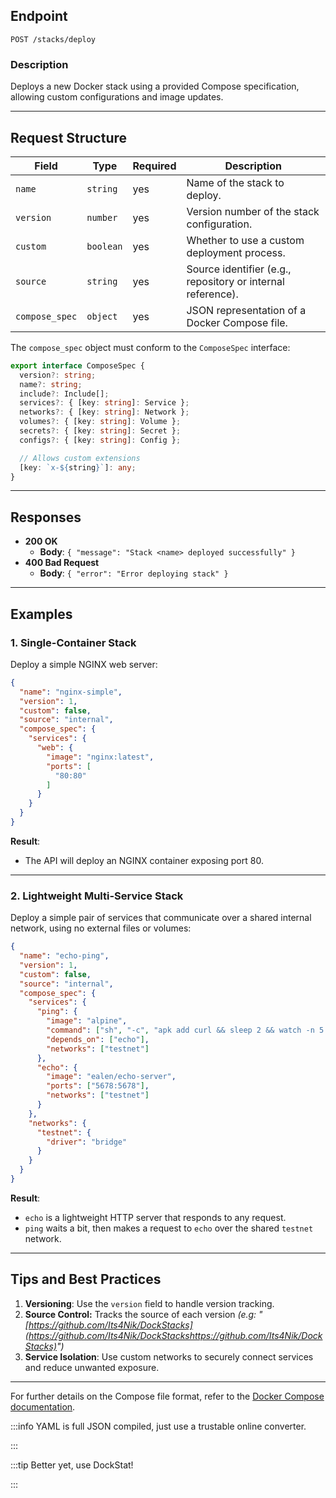 ## Endpoint

```
POST /stacks/deploy
```

### Description

Deploys a new Docker stack using a provided Compose specification, allowing custom configurations and image updates.


---

## Request Structure

| Field | Type | Required | Description |
|----|----|----|----|
| `name` | `string` | yes | Name of the stack to deploy. |
| `version` | `number` | yes | Version number of the stack configuration. |
| `custom` | `boolean` | yes | Whether to use a custom deployment process. |
| `source` | `string` | yes | Source identifier (e.g., repository or internal reference). |
| `compose_spec` | `object` | yes | JSON representation of a Docker Compose file. |

The `compose_spec` object must conform to the `ComposeSpec` interface:

```typescript
export interface ComposeSpec {
  version?: string;
  name?: string;
  include?: Include[];
  services?: { [key: string]: Service };
  networks?: { [key: string]: Network };
  volumes?: { [key: string]: Volume };
  secrets?: { [key: string]: Secret };
  configs?: { [key: string]: Config };

  // Allows custom extensions
  [key: `x-${string}`]: any;
}
```


---

## Responses

* **200 OK**
  * **Body**: `{ "message": "Stack <name> deployed successfully" }`
* **400 Bad Request**
  * **Body**: `{ "error": "Error deploying stack" }`


---

## Examples

### 1. Single-Container Stack

Deploy a simple NGINX web server:

```json
{
  "name": "nginx-simple",
  "version": 1,
  "custom": false,
  "source": "internal",
  "compose_spec": {
    "services": {
      "web": {
        "image": "nginx:latest",
        "ports": [
          "80:80"
        ]
      }
    }
  }
}
```

**Result**:

* The API will deploy an NGINX container exposing port 80.


---

### 2. Lightweight Multi-Service Stack

Deploy a simple pair of services that communicate over a shared internal network, using no external files or volumes:

```json
{
  "name": "echo-ping",
  "version": 1,
  "custom": false,
  "source": "internal",
  "compose_spec": {
    "services": {
      "ping": {
        "image": "alpine",
        "command": ["sh", "-c", "apk add curl && sleep 2 && watch -n 5 curl echo:5678"],
        "depends_on": ["echo"],
        "networks": ["testnet"]
      },
      "echo": {
        "image": "ealen/echo-server",
        "ports": ["5678:5678"],
        "networks": ["testnet"]
      }
    },
    "networks": {
      "testnet": {
        "driver": "bridge"
      }
    }
  }
}
```

**Result**:

* `echo` is a lightweight HTTP server that responds to any request.
* `ping` waits a bit, then makes a request to `echo` over the shared `testnet` network.


---

## Tips and Best Practices


1. **Versioning**: Use the `version` field to handle version tracking.
2. **Source Control:** Tracks the source of each version *(e.g: "[https://github.com/Its4Nik/DockStacks](https://github.com/Its4Nik/DockStackshttps://github.com/Its4Nik/DockStacks)")*
3. **Service Isolation**: Use custom networks to securely connect services and reduce unwanted exposure.


---

For further details on the Compose file format, refer to the [Docker Compose documentation](https://docs.docker.com/compose/compose-file/).


:::info
YAML is full JSON compiled, just use a trustable online converter.

:::


:::tip
Better yet, use DockStat!

:::